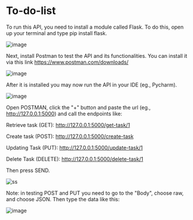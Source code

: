 # To-do-list

To run this API, you need to install a module called Flask. To do this, open up your terminal and type pip install flask.

![image](https://github.com/DarthCoder-afk/To-do-list/assets/93801825/6f957ba1-e539-4bc7-93bb-a6ebf67f3561)

Next, install Postman to test the API and its functionalities. You can install it via this link https://www.postman.com/downloads/

![image](https://github.com/DarthCoder-afk/To-do-list/assets/93801825/7fbee5b9-0630-42fc-ac9e-dfddb7fe147a)

After it is installed you may now run the API in your IDE (eg., Pycharm).

![image](https://github.com/DarthCoder-afk/To-do-list/assets/93801825/efc74516-52f6-4803-8325-00ce39c2715e)

Open POSTMAN, click the "+" button and paste the url (eg., http://127.0.0.1:5000) and call the endpoints like:

Retrieve task (GET): http://127.0.0.1:5000/get-task/1

Create task (POST): http://127.0.0.1:5000/create-task

Updating Task (PUT): http://127.0.0.1:5000/update-task/1

Delete Task (DELETE): http://127.0.0.1:5000/delete-task/1

Then press SEND.

![ss](https://github.com/DarthCoder-afk/To-do-list/assets/93801825/bd7453f7-6bee-4b7a-8c46-32b5ccb9aff5)

Note: in testing POST and PUT you need to go to the "Body", choose raw, and choose JSON. Then type the data like this:

![image](https://github.com/DarthCoder-afk/To-do-list/assets/93801825/41d75226-c337-4c36-8725-4bf63fc4eda6)




